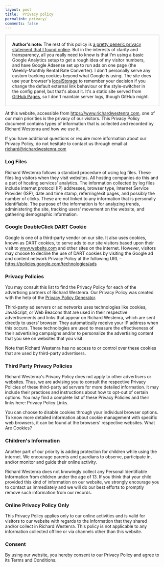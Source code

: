 ```yaml
---
layout: post
title:  Privacy policy
permalink: privacy/
comments: false
---
```

<style>
  .privacy-note {
    padding: 0.5em 1.5em;
    margin: 1em 0;
    background: rgba(255,255,255,0.4);
    border: 2px solid rgba(0,0,0,0.1);
  }
</style>
<aside class="privacy-note">
  <p><strong>Author's note:</strong> The rest of this policy is <a href="https://www.privacypolicygenerator.info/live.php?token=BHwc8erjEw8KM6IlUykoJDS1UGjvuh9l">a pretty generic privacy statement that I found online</a>. But in the interests of clarity and transparency, all you really need to know is that I'm using a basic Google Analytics setup to get a rough idea of my visitor numbers, and have Google Adsense set up to run ads on one page (the Weekly-Monthly Rental Rate Converter). I don't personally serve any custom tracking cookies beyond what Google is using. The site does use your browser's <a href="https://developer.mozilla.org/en-US/docs/Web/API/Window/localStorage">localStorage</a> to remember your decision if you change the default external link behaviour or the style-switcher in the config panel, but that's about it. It's a static site served from <a href="https://pages.github.com/">GitHub Pages</a>, so I don't maintain server logs, though GitHub might.</p>
</aside>

At this website, accessible from <a href="https://www.richardwestenra.com">https://www.richardwestenra.com</a>, one of our main priorities is the privacy of our visitors. This Privacy Policy document contains types of information that is collected and recorded by Richard Westenra and how we use it.

If you have additional questions or require more information about our Privacy Policy, do not hesitate to contact us through email at richard@richardwestenra.com

### Log Files

Richard Westenra follows a standard procedure of using log files. These files log visitors when they visit websites. All hosting companies do this and a part of hosting services' analytics. The information collected by log files include internet protocol (IP) addresses, browser type, Internet Service Provider (ISP), date and time stamp, referring/exit pages, and possibly the number of clicks. These are not linked to any information that is personally identifiable. The purpose of the information is for analyzing trends, administering the site, tracking users' movement on the website, and gathering demographic information.


### Google DoubleClick DART Cookie

Google is one of a third-party vendor on our site. It also uses cookies, known as DART cookies, to serve ads to our site visitors based upon their visit to www.website.com and other sites on the internet. However, visitors may choose to decline the use of DART cookies by visiting the Google ad and content network Privacy Policy at the following URL – <a href="https://policies.google.com/technologies/ads">https://policies.google.com/technologies/ads</a>


### Privacy Policies

You may consult this list to find the Privacy Policy for each of the advertising partners of Richard Westenra. Our Privacy Policy was created with the help of the <a href="https://www.privacypolicygenerator.info">Privacy Policy Generator</a>.

Third-party ad servers or ad networks uses technologies like cookies, JavaScript, or Web Beacons that are used in their respective advertisements and links that appear on Richard Westenra, which are sent directly to users' browser. They automatically receive your IP address when this occurs. These technologies are used to measure the effectiveness of their advertising campaigns and/or to personalize the advertising content that you see on websites that you visit.

Note that Richard Westenra has no access to or control over these cookies that are used by third-party advertisers.

### Third Party Privacy Policies

Richard Westenra's Privacy Policy does not apply to other advertisers or websites. Thus, we are advising you to consult the respective Privacy Policies of these third-party ad servers for more detailed information. It may include their practices and instructions about how to opt-out of certain options. You may find a complete list of these Privacy Policies and their links here: Privacy Policy Links.

You can choose to disable cookies through your individual browser options. To know more detailed information about cookie management with specific web browsers, it can be found at the browsers' respective websites. What Are Cookies?

### Children's Information

Another part of our priority is adding protection for children while using the internet. We encourage parents and guardians to observe, participate in, and/or monitor and guide their online activity.

Richard Westenra does not knowingly collect any Personal Identifiable Information from children under the age of 13. If you think that your child provided this kind of information on our website, we strongly encourage you to contact us immediately and we will do our best efforts to promptly remove such information from our records.

### Online Privacy Policy Only

This Privacy Policy applies only to our online activities and is valid for visitors to our website with regards to the information that they shared and/or collect in Richard Westenra. This policy is not applicable to any information collected offline or via channels other than this website.

### Consent

By using our website, you hereby consent to our Privacy Policy and agree to its Terms and Conditions.
